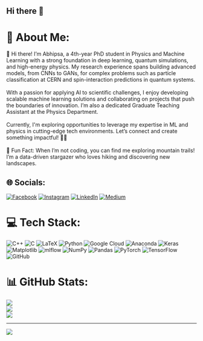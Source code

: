 ## Hi there 👋
# 💫 About Me:
👋 Hi there! I’m Abhipsa, a 4th-year PhD student in Physics and Machine Learning with a strong foundation in deep learning, quantum simulations, and high-energy physics. My research experience spans building advanced models, from CNNs to GANs, for complex problems such as particle classification at CERN and spin-interaction predictions in quantum systems.<br><br>With a passion for applying AI to scientific challenges, I enjoy developing scalable machine learning solutions and collaborating on projects that push the boundaries of innovation. I’m also a dedicated Graduate Teaching Assistant at the Physics Department.<br><br>Currently, I'm exploring opportunities to leverage my expertise in ML and physics in cutting-edge tech environments. Let’s connect and create something impactful! 🌌✨<br><br>🌌 Fun Fact: When I’m not coding, you can find me exploring mountain trails! I’m a data-driven stargazer who loves hiking and discovering new landscapes.


## 🌐 Socials:
[![Facebook](https://img.shields.io/badge/Facebook-%231877F2.svg?logo=Facebook&logoColor=white)](https://facebook.com/https://www.facebook.com/abhipsa.acharya.9/) [![Instagram](https://img.shields.io/badge/Instagram-%23E4405F.svg?logo=Instagram&logoColor=white)](https://instagram.com/travel_with_abhipsa) [![LinkedIn](https://img.shields.io/badge/LinkedIn-%230077B5.svg?logo=linkedin&logoColor=white)](https://linkedin.com/in/https://www.linkedin.com/in/abhipsa-acharya-1abba71a4/) [![Medium](https://img.shields.io/badge/Medium-12100E?logo=medium&logoColor=white)](https://medium.com/@https://medium.com/@abhipsa_acharya) 

# 💻 Tech Stack:
![C++](https://img.shields.io/badge/c++-%2300599C.svg?style=for-the-badge&logo=c%2B%2B&logoColor=white) ![C](https://img.shields.io/badge/c-%2300599C.svg?style=for-the-badge&logo=c&logoColor=white) ![LaTeX](https://img.shields.io/badge/latex-%23008080.svg?style=for-the-badge&logo=latex&logoColor=white) ![Python](https://img.shields.io/badge/python-3670A0?style=for-the-badge&logo=python&logoColor=ffdd54) ![Google Cloud](https://img.shields.io/badge/GoogleCloud-%234285F4.svg?style=for-the-badge&logo=google-cloud&logoColor=white) ![Anaconda](https://img.shields.io/badge/Anaconda-%2344A833.svg?style=for-the-badge&logo=anaconda&logoColor=white) ![Keras](https://img.shields.io/badge/Keras-%23D00000.svg?style=for-the-badge&logo=Keras&logoColor=white) ![Matplotlib](https://img.shields.io/badge/Matplotlib-%23ffffff.svg?style=for-the-badge&logo=Matplotlib&logoColor=black) ![mlflow](https://img.shields.io/badge/mlflow-%23d9ead3.svg?style=for-the-badge&logo=numpy&logoColor=blue) ![NumPy](https://img.shields.io/badge/numpy-%23013243.svg?style=for-the-badge&logo=numpy&logoColor=white) ![Pandas](https://img.shields.io/badge/pandas-%23150458.svg?style=for-the-badge&logo=pandas&logoColor=white) ![PyTorch](https://img.shields.io/badge/PyTorch-%23EE4C2C.svg?style=for-the-badge&logo=PyTorch&logoColor=white) ![TensorFlow](https://img.shields.io/badge/TensorFlow-%23FF6F00.svg?style=for-the-badge&logo=TensorFlow&logoColor=white) ![GitHub](https://img.shields.io/badge/github-%23121011.svg?style=for-the-badge&logo=github&logoColor=white)
# 📊 GitHub Stats:
![](https://github-readme-stats.vercel.app/api?username=aviiacharya&theme=dark&hide_border=false&include_all_commits=false&count_private=false)<br/>
![](https://github-readme-streak-stats.herokuapp.com/?user=aviiacharya&theme=dark&hide_border=false)<br/>
![](https://github-readme-stats.vercel.app/api/top-langs/?username=aviiacharya&theme=dark&hide_border=false&include_all_commits=false&count_private=false&layout=compact)

---
[![](https://visitcount.itsvg.in/api?id=aviiacharya&icon=0&color=0)](https://visitcount.itsvg.in)

<!-- Proudly created with GPRM ( https://gprm.itsvg.in ) -->
